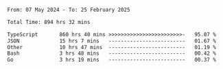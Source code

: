 
<!--START_SECTION:waka-->

```txt
From: 07 May 2024 - To: 25 February 2025

Total Time: 894 hrs 32 mins

TypeScript       860 hrs 40 mins >>>>>>>>>>>>>>>>>>>>>>>>-   95.07 %
JSON             15 hrs 7 mins   -------------------------   01.67 %
Other            10 hrs 47 mins  -------------------------   01.19 %
Bash             3 hrs 48 mins   -------------------------   00.42 %
Go               3 hrs 19 mins   -------------------------   00.37 %
```

<!--END_SECTION:waka-->

<!--

### Hi there 👋
**Iam-cesar/Iam-cesar** is a ✨ _special_ ✨ repository because its `README.md` (this file) appears on your GitHub profile.

Here are some ideas to get you started:

- 🔭 I’m currently working on ...
- 🌱 I’m currently learning ...
- 👯 I’m looking to collaborate on ...
- 🤔 I’m looking for help with ...
- 💬 Ask me about ...
- 📫 How to reach me: ...
- 😄 Pronouns: ...
- ⚡ Fun fact: ...
-->
